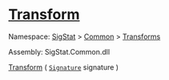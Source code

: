 # [Transform](./AddVector-100663609.md)

Namespace: [SigStat]() > [Common](./../../README.md) > [Transforms](./../README.md)

Assembly: SigStat.Common.dll

[Transform](./AddVector-100663609.md) ( [`Signature`](./../../Signature.md) signature )	
